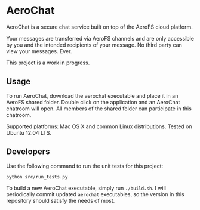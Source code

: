 AeroChat
===

AeroChat is a secure chat service built on top of the AeroFS cloud platform.

Your messages are transferred via AeroFS channels and are only accessible by you and the intended recipients of your message. No third party can view your messages. Ever.

This project is a work in progress.

Usage
---

To run AeroChat, download the aerochat executable and place it in an AeroFS shared folder. Double click on the application and an AeroChat chatroom will open. All members of the shared folder can participate in this chatroom.

Supported platforms: Mac OS X and common Linux distributions. Tested on Ubuntu 12.04 LTS.

Developers
---
Use the following command to run the unit tests for this project:

    python src/run_tests.py

To build a new AeroChat executable, simply run `./build.sh`. I will periodically commit updated `aerochat` executables, so the version in this repository should satisfy the needs of most.
